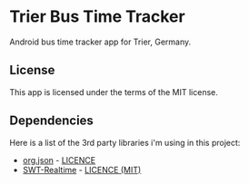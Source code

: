 Trier Bus Time Tracker
=======================

Android bus time tracker app for Trier, Germany.

## License

This app is licensed under the terms of the MIT license.

## Dependencies

Here is a list of the 3rd party libraries i'm using in this project:

* [org.json](http://json.org/java/) - [LICENCE](http://www.json.org/license.html)
* [SWT-Realtime](https://github.com/Kasoki/SWT-Realtime) - [LICENCE (MIT)](https://github.com/Kasoki/SWT-Realtime/blob/master/LICENCE)